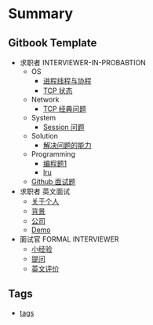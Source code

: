 # Summary

## Gitbook Template

* 求职者 INTERVIEWER-IN-PROBABTION
	* OS
		* [进程线程与协程](wiki/os/os.md)
		* [TCP 状态](wiki/os/tcp.md)
	* Network
		* [TCP 经典问题](wiki/network/tcp.md)
	* System
		* [Session 问题](wiki/arch/session.md)
	* Solution
		* [解决问题的能力](wiki/solution/ops.md)
	* Programming
		* [编程题1](wiki/coding-1.md)
		* [lru](wiki/coding-2.md)
	* [Github 面试题](wiki/github/interview.md)
* 求职者 英文面试
	* [关于个人](wiki/Phone-Interview-Questions-About-You.md)
	* [背景](wiki/Phone-Interview-Questions-About-Your-Background.md)
	* [公司](wiki/Phone-Interview-Questions-About-the-New-Job-and-the-Company.md)
	* [Demo](wiki/demo.md)
* 面试官 FORMAL INTERVIEWER
	* [小经验](wiki/e1.md)
	* [提问](wiki/q1.md)
	* [英文评价](wiki/interviewer/evaluation.md)

## Tags

* [tags](tags.md)
